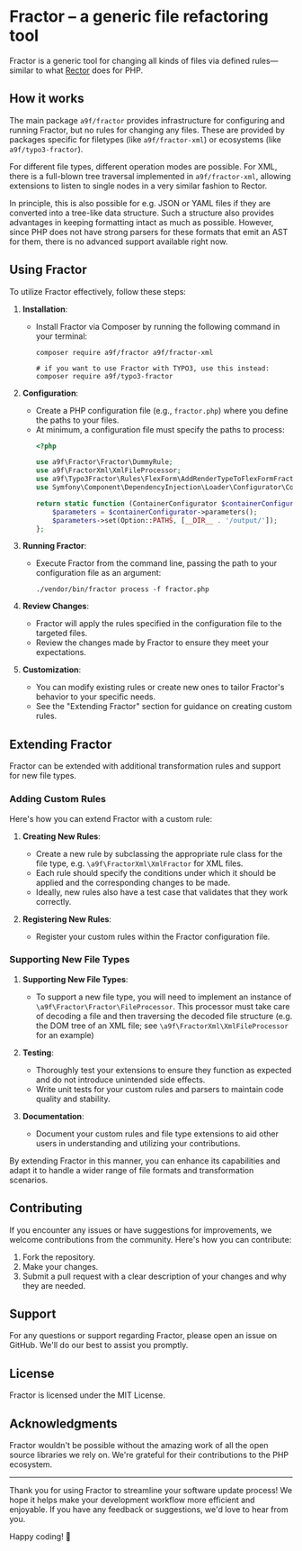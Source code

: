 # Fractor – a generic file refactoring tool

Fractor is a generic tool for changing all kinds of files via defined rules—similar to what [Rector](https://github.com/rectorphp/rector/) does for PHP.

## How it works

The main package `a9f/fractor` provides infrastructure for configuring and running Fractor,
but no rules for changing any files.
These are provided by packages specific for filetypes (like `a9f/fractor-xml`) 
or ecosystems (like `a9f/typo3-fractor`).

For different file types, different operation modes are possible.
For XML, there is a full-blown tree traversal implemented in `a9f/fractor-xml`,
allowing extensions to listen to single nodes in a very similar fashion to Rector.

In principle, this is also possible for e.g. JSON or YAML files
if they are converted into a tree-like data structure.
Such a structure also provides advantages in keeping formatting intact as much as possible.
However, since PHP does not have strong parsers for these formats that emit an AST for them,
there is no advanced support available right now.

## Using Fractor

To utilize Fractor effectively, follow these steps:

1. **Installation**:
    - Install Fractor via Composer by running the following command in your terminal:
      ```
      composer require a9f/fractor a9f/fractor-xml

      # if you want to use Fractor with TYPO3, use this instead:
      composer require a9f/typo3-fractor
      ```

2. **Configuration**:
    - Create a PHP configuration file (e.g., `fractor.php`) where you define the paths to your files.
    - At minimum, a configuration file must specify the paths to process:
      ```php
      <?php
      
      use a9f\Fractor\Fractor\DummyRule;
      use a9f\FractorXml\XmlFileProcessor;
      use a9f\Typo3Fractor\Rules\FlexForm\AddRenderTypeToFlexFormFractor;
      use Symfony\Component\DependencyInjection\Loader\Configurator\ContainerConfigurator;
      
      return static function (ContainerConfigurator $containerConfigurator) {
          $parameters = $containerConfigurator->parameters();
          $parameters->set(Option::PATHS, [__DIR__ . '/output/']);
      };
      ```

3. **Running Fractor**:
    - Execute Fractor from the command line, passing the path to your configuration file as an argument:
      ```
      ./vendor/bin/fractor process -f fractor.php
      ```

4. **Review Changes**:
    - Fractor will apply the rules specified in the configuration file to the targeted files.
    - Review the changes made by Fractor to ensure they meet your expectations.

5. **Customization**:
    - You can modify existing rules or create new ones to tailor Fractor's behavior to your specific needs.
    - See the "Extending Fractor" section for guidance on creating custom rules.

## Extending Fractor

Fractor can be extended with additional transformation rules and support for new file types.

### Adding Custom Rules

Here's how you can extend Fractor with a custom rule:

1. **Creating New Rules**:
    - Create a new rule by subclassing the appropriate rule class for the file type,
      e.g. `\a9f\FractorXml\XmlFractor` for XML files.
    - Each rule should specify the conditions under which it should be applied and the corresponding changes to be made.
    - Ideally, new rules also have a test case that validates that they work correctly.

2. **Registering New Rules**:
    - Register your custom rules within the Fractor configuration file.

### Supporting New File Types

1. **Supporting New File Types**:
    - To support a new file type, you will need to implement an instance of `\a9f\Fractor\Fractor\FileProcessor`. 
      This processor must take care of decoding a file and then traversing the decoded file structure
      (e.g. the DOM tree of an XML file; see `\a9f\FractorXml\XmlFileProcessor` for an example)

2. **Testing**:
    - Thoroughly test your extensions to ensure they function as expected and do not introduce unintended side effects.
    - Write unit tests for your custom rules and parsers to maintain code quality and stability.

3. **Documentation**:
    - Document your custom rules and file type extensions to aid other users in understanding and utilizing your contributions.

By extending Fractor in this manner, you can enhance its capabilities and adapt it to handle a wider range of file formats and transformation scenarios.

## Contributing

If you encounter any issues or have suggestions for improvements,
we welcome contributions from the community. Here's how you can contribute:

1. Fork the repository.
2. Make your changes.
3. Submit a pull request with a clear description of your changes and why they are needed.

## Support

For any questions or support regarding Fractor, please open an issue on GitHub. We'll do our best to assist you promptly.

## License

Fractor is licensed under the MIT License.

## Acknowledgments

Fractor wouldn't be possible without the amazing work of all the open source libraries we rely on.
We're grateful for their contributions to the PHP ecosystem.

-----

Thank you for using Fractor to streamline your software update process!
We hope it helps make your development workflow more efficient and enjoyable.
If you have any feedback or suggestions, we'd love to hear from you.

Happy coding! 🚀